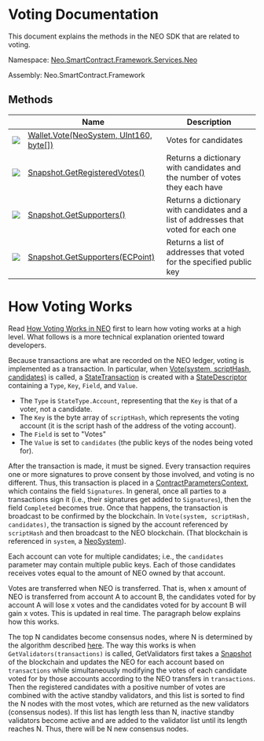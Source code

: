 # Voting Documentation

This document explains the methods in the NEO SDK that are related to voting.

Namespace: [Neo.SmartContract.Framework.Services.Neo](../neo.md)

Assembly: Neo.SmartContract.Framework

## Methods

| | Name | Description |
| ---------------------------------------- | ---------------------------------------- | ---------------------------------------- |
| ![](https://i-msdn.sec.s-msft.com/dynimg/IC91302.jpeg) | [Wallet.Vote(NeoSystem, UInt160, byte[])](Voting/Wallet.Vote.md) | Votes for candidates|
| ![](https://i-msdn.sec.s-msft.com/dynimg/IC91302.jpeg) | [Snapshot.GetRegisteredVotes()](Voting/Snapshot.GetRegisteredVotes.md)  | Returns a dictionary with candidates and the number of votes they each have|
| ![](https://i-msdn.sec.s-msft.com/dynimg/IC91302.jpeg) | [Snapshot.GetSupporters()](Voting/Snapshot.GetSupporters.md) | Returns a dictionary with candidates and a list of addresses that voted for each one |
| ![](https://i-msdn.sec.s-msft.com/dynimg/IC91302.jpeg) | [Snapshot.GetSupporters(ECPoint)](Voting/Snapshot.GetSupporters(ECPoint).md) | Returns a list of addresses that voted for the specified public key |

# How Voting Works
Read [How Voting Works in NEO](https://github.com/taomo-eo/docs/blob/master/Voting-Mechanism/How-Voting-Works-In-NEO.md)
first to learn how voting works at a high level. What follows is a more technical explanation oriented toward developers.

Because transactions are what are recorded on the NEO ledger, voting is implemented as a transaction. In particular, 
when [Vote(system, scriptHash, candidates)](Voting/Wallet.Vote.md) is called, a [StateTransaction](https://github.com/neo-project/neo/blob/master/neo/Network/P2P/Payloads/StateTransaction.cs) is created
with a [StateDescriptor](https://github.com/neo-project/neo/blob/master/neo/Network/P2P/Payloads/StateDescriptor.cs) containing a `Type`, `Key`, `Field`, and `Value`.
* The `Type` is `StateType.Account`, representing that the `Key` is that of a voter, not a candidate. 
* The `Key` is the byte array of `scriptHash`, which represents the voting account 
(it is the script hash of the address of the voting account). 
* The `Field` is set to "Votes"
* The `Value` is set to `candidates` (the public keys of the nodes being voted for).

After the transaction is made, it must be signed. Every transaction requires one or more signatures to prove consent by those involved, and voting is no different. Thus, this transaction is placed in a
[ContractParametersContext](https://github.com/neo-project/neo/blob/master/neo/SmartContract/ContractParametersContext.cs), which contains the field `Signatures`. In general, once all parties to a
transactions sign it (i.e., their signatures get added to `Signatures`), then the field `Completed` becomes true. Once that happens, the transaction is broadcast to be confirmed by the blockchain.
In `Vote(system, scriptHash, candidates)`, the transaction is signed by the account referenced by `scriptHash` and then broadcast to the NEO blockchain. (That blockchain is referenced in `system`, a [NeoSystem](https://github.com/neo-project/neo/blob/master/neo/NeoSystem.cs)).

Each account can vote for multiple candidates; i.e., the `candidates` parameter may contain multiple public keys. Each of those candidates receives votes equal to the amount of NEO owned by that account.

Votes are transferred when NEO is transferred. That is, when x amount of NEO is transferred from account A to account B, the candidates voted for by account A will lose x votes and the candidates voted for by account B will gain x votes.
This is updated in real time. The paragraph below explains how this works.

The top N candidates become consensus nodes, where N is determined by the algorithm described [here](https://neo-ngd.github.io/reference/How-To-Become-NEO-Consensus-Node.html#42-voting). 
The way this works is when `GetValidators(transactions)` is called, GetValidators first takes a [Snapshot](https://github.com/neo-project/neo/blob/master/neo/Persistence/Snapshot.cs) of the blockchain
and updates the NEO for each account based on `transactions` while simultaneously modifying the votes of each candidate voted for by those accounts according to the NEO transfers in `transactions`.
Then the registered candidates with a positive number of votes are combined with the active standby validators, and this list is sorted to find the N nodes with the most votes, which are returned as the new validators (consensus nodes).
If this list has length less than N, inactive standby validators become active and are added to the validator list until its length reaches N. Thus, there will be N new consensus nodes.

